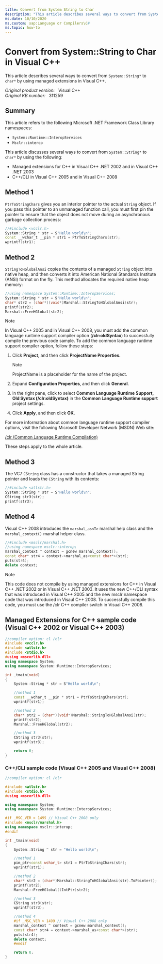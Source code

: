 ```yaml
---
title: Convert from System String to Char
description: "This article describes several ways to convert from System::String* to char* by using managed extensions in Visual C++."
ms.date: 10/10/2020
ms.custom: sap:Language or Compilers\C#
ms.topic: how-to
---
```

# Convert from System::String to Char in Visual C++  

This article describes several ways to convert from `System::String*` to `char*` by using managed extensions in Visual C++.

_Original product version:_ &nbsp; Visual C++  
_Original KB number:_ &nbsp; 311259

## Summary

This article refers to the following Microsoft .NET Framework Class Library namespaces:

- `System::Runtime::InteropServices`
- `Msclr::interop`

This article discusses several ways to convert from `System::String*` to `char*` by using the following:

- Managed extensions for C++ in Visual C++ .NET 2002 and in Visual C++ .NET 2003
- C++/CLI in Visual C++ 2005 and in Visual C++ 2008

## Method 1

`PtrToStringChars` gives you an interior pointer to the actual `String` object. If you pass this pointer to an unmanaged function call, you must first pin the pointer to ensure that the object does not move during an asynchronous garbage collection process:

```c++
//#include <vcclr.h>
System::String * str = S"Hello world\n";
const __wchar_t __pin * str1 = PtrToStringChars(str);
wprintf(str1);
```

## Method 2

`StringToHGlobalAnsi` copies the contents of a managed `String` object into native heap, and then converts it into American National Standards Institute (ANSI) format on the fly. This method allocates the required native heap memory:

```c++
//using namespace System::Runtime::InteropServices;
System::String * str = S"Hello world\n";
char* str2 = (char*)(void*)Marshal::StringToHGlobalAnsi(str);
printf(str2);
Marshal::FreeHGlobal(str2);
```

> [!NOTE]
> In Visual C++ 2005 and in Visual C++ 2008, you must add the common language runtime support compiler option (**/clr:oldSyntax**) to successfully compile the previous code sample. To add the common language runtime support compiler option, follow these steps:

1. Click **Project**, and then click **ProjectName Properties**.

   > [!NOTE]
   > ProjectName is a placeholder for the name of the project.

2. Expand **Configuration Properties**, and then click **General**.

3. In the right pane, click to select **Common Language Runtime Support, Old Syntax (/clr:oldSyntax)** in the **Common Language Runtime support** project settings.

4. Click **Apply**, and then click **OK**.

For more information about common language runtime support compiler options, visit the following Microsoft Developer Network (MSDN) Web site:

[/clr (Common Language Runtime Compilation)](/cpp/build/reference/clr-common-language-runtime-compilation)

These steps apply to the whole article.

## Method 3

The VC7 `CString` class has a constructor that takes a managed String pointer and loads the `CString` with its contents:

```c++
//#include <atlstr.h>
System::String * str = S"Hello world\n";
CString str3(str);
printf(str3);
```

## Method 4

Visual C++ 2008 introduces the `marshal_as<T>` marshal help class and the `marshal_context()` marshal helper class.

```c++
//#include <msclr/marshal.h>
//using namespace msclr::interop;
marshal_context ^ context = gcnew marshal_context();
const char* str4 = context->marshal_as<const char*>(str);
puts(str4);
delete context;
```

> [!NOTE]
> This code does not compile by using managed extensions for C++ in Visual C++ .NET 2002 or in Visual C++ .NET 2003. It uses the new C++/CLI syntax that was introduced in Visual C++ 2005 and the new msclr namespace code that was introduced in Visaul C++ 2008. To successfully compile this code, you must use the /clr C++ compiler switch in Visual C++ 2008.

## Managed Extensions for C++ sample code (Visual C++ 2002 or Visual C++ 2003)

```c++
//compiler option: cl /clr
#include <vcclr.h>
#include <atlstr.h>
#include <stdio.h>
#using <mscorlib.dll>
using namespace System;
using namespace System::Runtime::InteropServices;

int _tmain(void)
{
    System::String * str = S"Hello world\n";

    //method 1
    const __wchar_t __pin * str1 = PtrToStringChars(str);
    wprintf(str1);

    //method 2
    char* str2 = (char*)(void*)Marshal::StringToHGlobalAnsi(str);
    printf(str2);
    Marshal::FreeHGlobal(str2);

    //method 3
    CString str3(str);
    wprintf(str3);

    return 0;
}
```

### C++/CLI sample code (Visual C++ 2005 and Visual C++ 2008)

```c++
//compiler option: cl /clr

#include <atlstr.h>
#include <stdio.h>
#using <mscorlib.dll>

using namespace System;
using namespace System::Runtime::InteropServices;

#if _MSC_VER > 1499 // Visual C++ 2008 only
#include <msclr/marshal.h>
using namespace msclr::interop;
#endif

int _tmain(void)
{
    System::String ^ str = "Hello world\n";

    //method 1
    pin_ptr<const wchar_t> str1 = PtrToStringChars(str);
    wprintf(str1);

    //method 2
    char* str2 = (char*)Marshal::StringToHGlobalAnsi(str).ToPointer();
    printf(str2);
    Marshal::FreeHGlobal((IntPtr)str2);

    //method 3
    CString str3(str);
    wprintf(str3);

    //method 4
    #if _MSC_VER > 1499 // Visual C++ 2008 only
    marshal_context ^ context = gcnew marshal_context();
    const char* str4 = context->marshal_as<const char*>(str);
    puts(str4);
    delete context;
    #endif

    return 0;
}

```
